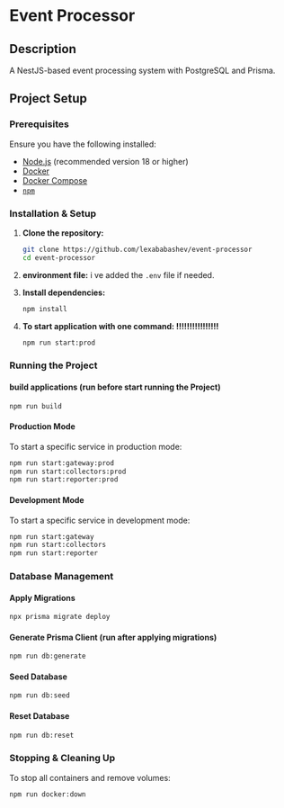 # Event Processor

## Description
A NestJS-based event processing system with PostgreSQL and Prisma.

## Project Setup

### Prerequisites
Ensure you have the following installed:
- [Node.js](https://nodejs.org/) (recommended version 18 or higher)
- [Docker](https://www.docker.com/)
- [Docker Compose](https://docs.docker.com/compose/)
- [`npm`](https://npm.io/) 

### Installation & Setup

1. **Clone the repository:**
   ```sh
   git clone https://github.com/lexababashev/event-processor
   cd event-processor
   ```

2. **environment file:**
   i ve added the `.env` file if needed.

3. **Install dependencies:**
   ```sh
   npm install
   ```

4. **To start application with one command: !!!!!!!!!!!!!!!!**
   ```sh
   npm run start:prod
   ```

### Running the Project
#### build applications (run before start running the Project)
```sh
npm run build
```

#### Production Mode
To start a specific service in production mode:
```sh
npm run start:gateway:prod
npm run start:collectors:prod
npm run start:reporter:prod
```

#### Development Mode
To start a specific service in development mode:
```sh
npm run start:gateway
npm run start:collectors
npm run start:reporter
```

### Database Management

#### Apply Migrations
```sh
npx prisma migrate deploy
```

#### Generate Prisma Client (run after applying migrations)
```sh
npm run db:generate
```

#### Seed Database
```sh
npm run db:seed
```

#### Reset Database
```sh
npm run db:reset
```

### Stopping & Cleaning Up

To stop all containers and remove volumes:
```sh
npm run docker:down
```